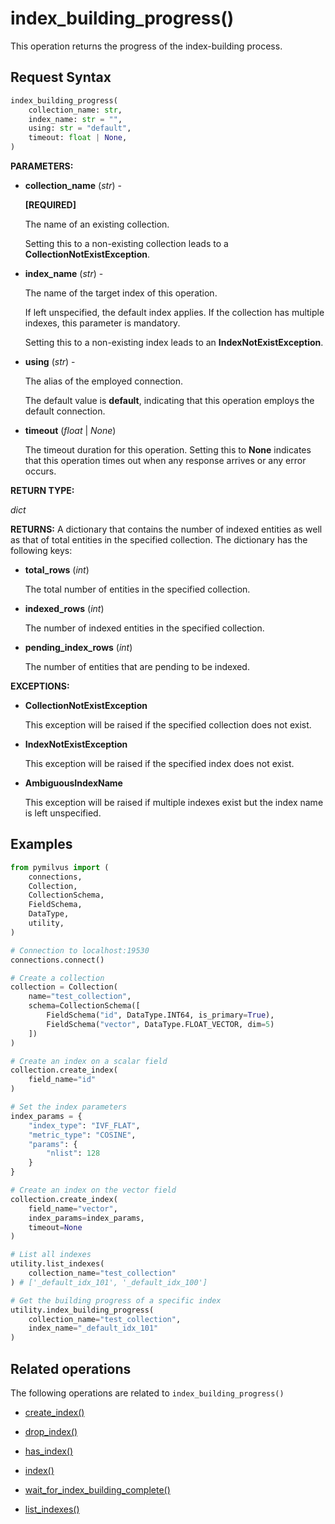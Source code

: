# index_building_progress()

This operation returns the progress of the index-building process.

## Request Syntax

```python
index_building_progress(
    collection_name: str,
    index_name: str = "",
    using: str = "default",
    timeout: float | None,
)
```

**PARAMETERS:**

- **collection_name** (*str*) -

    **[REQUIRED]**

    The name of an existing collection.

    Setting this to a non-existing collection leads to a **CollectionNotExistException**.

- **index_name** (*str*) -

    The name of the target index of this operation.

    If left unspecified, the default index applies. If the collection has multiple indexes, this parameter is mandatory.

    Setting this to a non-existing index leads to an **IndexNotExistException**.

- **using** (*str*) - 

    The alias of the employed connection.

    The default value is **default**, indicating that this operation employs the default connection.

- **timeout** (*float* | *None*)  

    The timeout duration for this operation. Setting this to **None** indicates that this operation times out when any response arrives or any error occurs.

**RETURN TYPE:**

*dict*

**RETURNS:**
A dictionary that contains the number of indexed entities as well as that of total entities in the specified collection.
The dictionary has the following keys:

- **total_rows** (*int*)

    The total number of entities in the specified collection.

- **indexed_rows** (*int*)

    The number of indexed entities in the specified collection.

- **pending_index_rows** (*int*)

    The number of entities that are pending to be indexed.

**EXCEPTIONS:**

- **CollectionNotExistException**

    This exception will be raised if the specified collection does not exist.

- **IndexNotExistException**

    This exception will be raised if the specified index does not exist.

- **AmbiguousIndexName**

    This exception will be raised if multiple indexes exist but the index name is left unspecified.

## Examples

```python
from pymilvus import (
    connections, 
    Collection, 
    CollectionSchema, 
    FieldSchema, 
    DataType, 
    utility,
)

# Connection to localhost:19530
connections.connect()

# Create a collection
collection = Collection(
    name="test_collection",
    schema=CollectionSchema([
        FieldSchema("id", DataType.INT64, is_primary=True),
        FieldSchema("vector", DataType.FLOAT_VECTOR, dim=5)
    ])
)

# Create an index on a scalar field
collection.create_index(
    field_name="id"
)

# Set the index parameters
index_params = {
    "index_type": "IVF_FLAT",
    "metric_type": "COSINE",
    "params": {
        "nlist": 128
    }
}

# Create an index on the vector field
collection.create_index(
    field_name="vector", 
    index_params=index_params, 
    timeout=None
)

# List all indexes
utility.list_indexes(
    collection_name="test_collection"
) # ['_default_idx_101', '_default_idx_100']

# Get the building progress of a specific index
utility.index_building_progress(
    collection_name="test_collection",
    index_name="_default_idx_101"
)
```

## Related operations

The following operations are related to `index_building_progress()`

- [create_index()](../Collection/create_index.md)

- [drop_index()](../Collection/drop_index.md)

- [has_index()](../Collection/has_index.md)

- [index()](../Collection/index.md)

- [wait_for_index_building_complete()](wait_for_index_building_complete.md)

- [list_indexes()](list_indexes.md)

